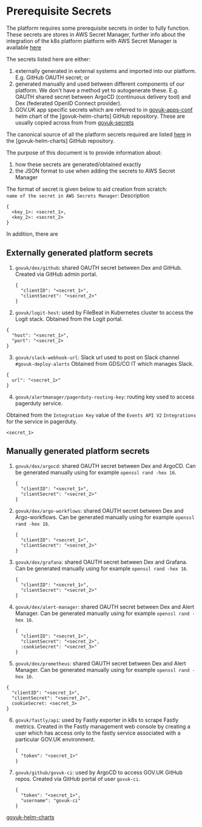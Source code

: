 # Prerequisite Secrets

The platform requires some prerequisite secrets in order to fully function.
These secrets are stores in AWS Secret Manager, further info about the integration
of the k8s platform platform with AWS Secret Manager is available [here](kubernetes-external-secrets.md)

The secrets listed here are either:
1. externally generated in external systems and imported into our platform. E.g.
   GitHub OAUTH secret; or
2. generated manually and used between different components of our platform.
   We don't have a method yet to autogenerate these. E.g. OAUTH shared secret between
   ArgoCD (continuous delivery tool) and Dex (federated OpenID Connect provider).
3. GOV.UK app specific secrets which are referred to in
   [govuk-apps-conf](https://github.com/alphagov/govuk-helm-charts/tree/main/charts/govuk-apps-conf/templates/external-secrets)
   helm chart of the [govuk-helm-charts] GitHub repository. These are usually copied across from
   from [govuk-secrets](https://github.com/alphagov/govuk-secrets)

The canonical source of all the platform secrets required are listed
[here](https://github.com/alphagov/govuk-helm-charts/tree/main/charts/cluster-secrets/templates)
in the [govuk-helm-charts] GitHub repository.

The purpose of this document is to provide information about:
1. how these secrets are generated/obtained exactly
2. the JSON format to use when adding the secrets to AWS Secret Manager

The format of secret is given below to aid creation from scratch:  
`name of the secret in AWS Secrets Manager`: Description

```
{
  <key_1>: <secret_1>,
  <key_2>: <secret_2>
}
```

In addition, there are


## Externally generated platform secrets


1. `govuk/dex/github`: shared OAUTH secret between Dex and GitHub.
   Created via GitHub admin portal.

   ```
   {
     "clientID": "<secret_1>",
     "clientSecret": "<secret_2>"
   }
   ```

2. `govuk/logit-host`: used by FileBeat in Kubernetes cluster to access the Logit stack.
  Obtained from the Logit portal.

  ```
  {
    "host": "<secret_1>",
    "port": "<secret_2>
  }
  ```

3. `govuk/slack-webhook-url`: Slack url used to post on Slack channel `#govuk-deploy-alerts`
  Obtained from GDS/CO IT which manages Slack.

 ```
 {
   url": "<secret_1>"
 }
 ```

4. `govuk/alertmanager/pagerduty-routing-key`: routing key used to access pagerduty service.

  Obtained from the `Integration Key` value of the `Events API V2` `Integrations` for the service in pagerduty.

  ```
  <secret_1>
  ```

## Manually generated platform secrets

1. `govuk/dex/argocd`: shared OAUTH secret between Dex and ArgoCD.
    Can be generated manually using for example `openssl rand -hex 16`.

   ```
   {
     "clientID": "<secret_1>",
     "clientSecret": "<secret_2>"
   }
   ```

2. `govuk/dex/argo-workflows`: shared OAUTH secret between Dex and Argo-workflows.
   Can be generated manually using for example `openssl rand -hex 16`.

   ```
   {
     "clientID": "<secret_1>",
     "clientSecret": "<secret_2>"
   }
   ```

3. `govuk/dex/grafana`: shared OAUTH secret between Dex and Grafana.
   Can be generated manually using for example `openssl rand -hex 16`.

    ```
    {
      "clientID": "<secret_1>",
      "clientSecret": "<secret_2>"
    }
    ```

4. `govuk/dex/alert-manager`: shared OAUTH secret between Dex and Alert Manager.
   Can be generated manually using for example `openssl rand -hex 16`.

   ```
   {
     "clientID": "<secret_1>",
     "clientSecret": "<secret_2>",
     :cookieSecret": "<secret_3>"
   }
   ```

5. `govuk/dex/prometheus`: shared OAUTH secret between Dex and Alert Manager.
  Can be generated manually using for example `openssl rand -hex 16`.

  ```
  {
    "clientID": "<secret_1>",
    "clientSecret": "<secret_2>",
    cookieSecret: <secret_3>
  }
  ```

6. `govuk/fastly/api`: used by Fastly exporter in k8s to scrape Fastly metrics.
   Created in the Fastly management web console by creating a user which has access
   only to the fastly service associated with a particular GOV.UK environment.

   ```
   {
     "token": "<secret_1>"
   }
   ```

7. `govuk/github/govuk-ci`: used by ArgoCD to access GOV.UK GitHub repos.
   Created via GitHub portal of user `govuk-ci`.

   ```
   {
     "token": "<secret_1>",
     "username": "govuk-ci"
   }
   ```

[govuk-helm-charts](https://github.com/alphagov/govuk-helm-charts)
